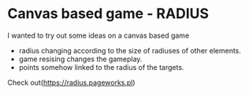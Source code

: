 # Canvas based game - RADIUS

I wanted to try out some ideas on a canvas based game
- radius changing according to the size of radiuses of other elements.
- game resising changes the gameplay.
- points somehow linked to the radius of the targets.

Check out(https://radius.pageworks.pl)
 